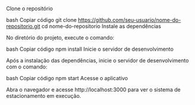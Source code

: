 Clone o repositório

bash
Copiar código
git clone https://github.com/seu-usuario/nome-do-repositorio.git
cd nome-do-repositorio
Instale as dependências

No diretório do projeto, execute o comando:

bash
Copiar código
npm install
Inicie o servidor de desenvolvimento

Após a instalação das dependências, inicie o servidor de desenvolvimento com o comando:

bash
Copiar código
npm start
Acesse o aplicativo

Abra o navegador e acesse http://localhost:3000 para ver o sistema de estacionamento em execução.

